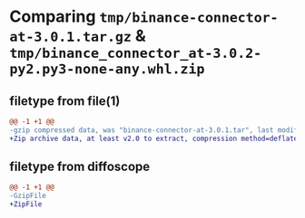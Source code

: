 # Comparing `tmp/binance-connector-at-3.0.1.tar.gz` & `tmp/binance_connector_at-3.0.2-py2.py3-none-any.whl.zip`

## filetype from file(1)

```diff
@@ -1 +1 @@
-gzip compressed data, was "binance-connector-at-3.0.1.tar", last modified: Thu Apr 20 03:31:35 2023, max compression
+Zip archive data, at least v2.0 to extract, compression method=deflate
```

## filetype from diffoscope

```diff
@@ -1 +1 @@
-GzipFile
+ZipFile
```

